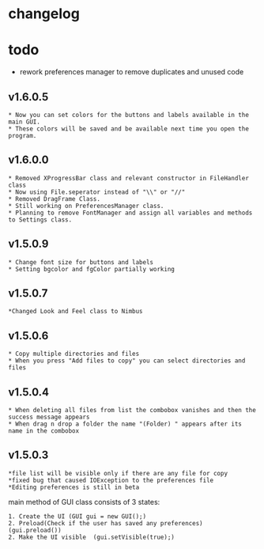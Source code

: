 # changelog
# todo
* rework preferences manager to remove duplicates and unused code
## v1.6.0.5
	* Now you can set colors for the buttons and labels available in the main GUI.
	* These colors will be saved and be available next time you open the program. 
## v1.6.0.0
	* Removed XProgressBar class and relevant constructor in FileHandler class
	* Now using File.seperator instead of "\\" or "//"
	* Removed DragFrame Class.
	* Still working on PreferencesManager class.
	* Planning to remove FontManager and assign all variables and methods to Settings class.
## v1.5.0.9
	* Change font size for buttons and labels
	* Setting bgcolor and fgColor partially working
## v1.5.0.7
	*Changed Look and Feel class to Nimbus

## v1.5.0.6
	* Copy multiple directories and files
	* When you press "Add files to copy" you can select directories and files
## v1.5.0.4
	* When deleting all files from list the combobox vanishes and then the success message appears
	* When drag n drop a folder the name "(Folder) " appears after its name in the combobox 	

## v1.5.0.3
	*file list will be visible only if there are any file for copy
	*fixed bug that caused IOException to the preferences file
	*Editing preferences is still in beta

main method of GUI class consists of 3 states:

	1. Create the UI (GUI gui = new GUI();)
	2. Preload(Check if the user has saved any preferences) (gui.preload())
	2. Make the UI visible	(gui.setVisible(true);)

